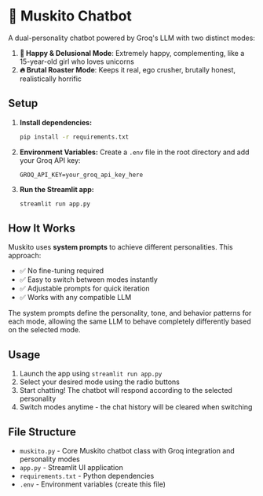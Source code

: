 # 🦄 Muskito Chatbot

A dual-personality chatbot powered by Groq's LLM with two distinct modes:

1. **🌈 Happy & Delusional Mode**: Extremely happy, complementing, like a 15-year-old girl who loves unicorns
2. **🔥 Brutal Roaster Mode**: Keeps it real, ego crusher, brutally honest, realistically horrific

## Setup

1. **Install dependencies:**
   ```bash
   pip install -r requirements.txt
   ```

2. **Environment Variables:**
   Create a `.env` file in the root directory and add your Groq API key:
   ```
   GROQ_API_KEY=your_groq_api_key_here
   ```

3. **Run the Streamlit app:**
   ```bash
   streamlit run app.py
   ```

## How It Works

Muskito uses **system prompts** to achieve different personalities. This approach:
- ✅ No fine-tuning required
- ✅ Easy to switch between modes instantly
- ✅ Adjustable prompts for quick iteration
- ✅ Works with any compatible LLM

The system prompts define the personality, tone, and behavior patterns for each mode, allowing the same LLM to behave completely differently based on the selected mode.

## Usage

1. Launch the app using `streamlit run app.py`
2. Select your desired mode using the radio buttons
3. Start chatting! The chatbot will respond according to the selected personality
4. Switch modes anytime - the chat history will be cleared when switching

## File Structure

- `muskito.py` - Core Muskito chatbot class with Groq integration and personality modes
- `app.py` - Streamlit UI application
- `requirements.txt` - Python dependencies
- `.env` - Environment variables (create this file)

